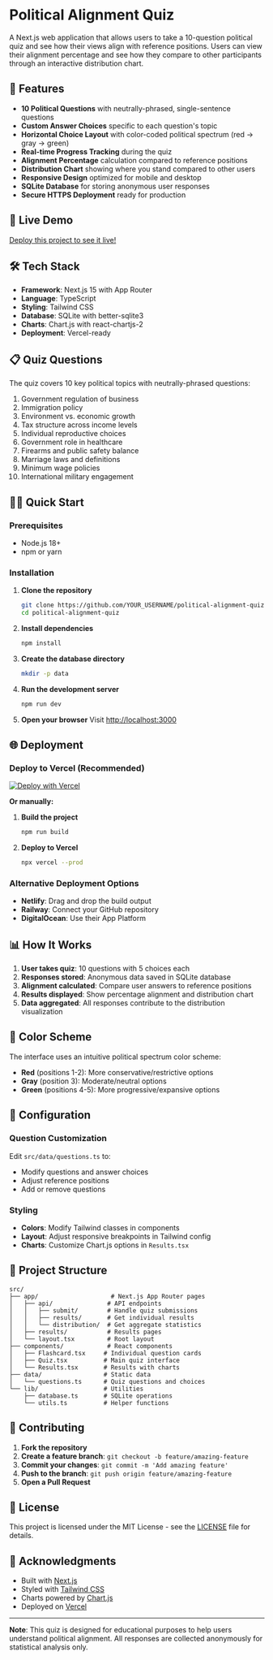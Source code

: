 # Political Alignment Quiz

A Next.js web application that allows users to take a 10-question political quiz and see how their views align with reference positions. Users can view their alignment percentage and see how they compare to other participants through an interactive distribution chart.

## 🌟 Features

- **10 Political Questions** with neutrally-phrased, single-sentence questions
- **Custom Answer Choices** specific to each question's topic
- **Horizontal Choice Layout** with color-coded political spectrum (red → gray → green)
- **Real-time Progress Tracking** during the quiz
- **Alignment Percentage** calculation compared to reference positions
- **Distribution Chart** showing where you stand compared to other users
- **Responsive Design** optimized for mobile and desktop
- **SQLite Database** for storing anonymous user responses
- **Secure HTTPS Deployment** ready for production

## 🚀 Live Demo

[Deploy this project to see it live!](https://vercel.com/new/clone?repository-url=https://github.com/YOUR_USERNAME/political-alignment-quiz)

## 🛠️ Tech Stack

- **Framework**: Next.js 15 with App Router
- **Language**: TypeScript
- **Styling**: Tailwind CSS
- **Database**: SQLite with better-sqlite3
- **Charts**: Chart.js with react-chartjs-2
- **Deployment**: Vercel-ready

## 📋 Quiz Questions

The quiz covers 10 key political topics with neutrally-phrased questions:

1. Government regulation of business
2. Immigration policy
3. Environment vs. economic growth
4. Tax structure across income levels
5. Individual reproductive choices
6. Government role in healthcare
7. Firearms and public safety balance
8. Marriage laws and definitions
9. Minimum wage policies
10. International military engagement

## 🏃‍♂️ Quick Start

### Prerequisites

- Node.js 18+ 
- npm or yarn

### Installation

1. **Clone the repository**
   ```bash
   git clone https://github.com/YOUR_USERNAME/political-alignment-quiz.git
   cd political-alignment-quiz
   ```

2. **Install dependencies**
   ```bash
   npm install
   ```

3. **Create the database directory**
   ```bash
   mkdir -p data
   ```

4. **Run the development server**
   ```bash
   npm run dev
   ```

5. **Open your browser**
   Visit [http://localhost:3000](http://localhost:3000)

## 🌐 Deployment

### Deploy to Vercel (Recommended)

[![Deploy with Vercel](https://vercel.com/button)](https://vercel.com/new/clone?repository-url=https://github.com/YOUR_USERNAME/political-alignment-quiz)

**Or manually:**

1. **Build the project**
   ```bash
   npm run build
   ```

2. **Deploy to Vercel**
   ```bash
   npx vercel --prod
   ```

### Alternative Deployment Options

- **Netlify**: Drag and drop the build output
- **Railway**: Connect your GitHub repository
- **DigitalOcean**: Use their App Platform

## 📊 How It Works

1. **User takes quiz**: 10 questions with 5 choices each
2. **Responses stored**: Anonymous data saved in SQLite database
3. **Alignment calculated**: Compare user answers to reference positions
4. **Results displayed**: Show percentage alignment and distribution chart
5. **Data aggregated**: All responses contribute to the distribution visualization

## 🎨 Color Scheme

The interface uses an intuitive political spectrum color scheme:
- **Red** (positions 1-2): More conservative/restrictive options
- **Gray** (position 3): Moderate/neutral options  
- **Green** (positions 4-5): More progressive/expansive options

## 🔧 Configuration

### Question Customization

Edit `src/data/questions.ts` to:
- Modify questions and answer choices
- Adjust reference positions
- Add or remove questions

### Styling

- **Colors**: Modify Tailwind classes in components
- **Layout**: Adjust responsive breakpoints in Tailwind config
- **Charts**: Customize Chart.js options in `Results.tsx`

## 📁 Project Structure

```
src/
├── app/                    # Next.js App Router pages
│   ├── api/               # API endpoints
│   │   ├── submit/        # Handle quiz submissions
│   │   ├── results/       # Get individual results
│   │   └── distribution/  # Get aggregate statistics
│   ├── results/           # Results pages
│   └── layout.tsx         # Root layout
├── components/            # React components
│   ├── Flashcard.tsx     # Individual question cards
│   ├── Quiz.tsx          # Main quiz interface
│   └── Results.tsx       # Results with charts
├── data/                 # Static data
│   └── questions.ts      # Quiz questions and choices
└── lib/                  # Utilities
    ├── database.ts       # SQLite operations
    └── utils.ts          # Helper functions
```

## 🤝 Contributing

1. **Fork the repository**
2. **Create a feature branch**: `git checkout -b feature/amazing-feature`
3. **Commit your changes**: `git commit -m 'Add amazing feature'`
4. **Push to the branch**: `git push origin feature/amazing-feature`
5. **Open a Pull Request**

## 📝 License

This project is licensed under the MIT License - see the [LICENSE](LICENSE) file for details.

## 🙏 Acknowledgments

- Built with [Next.js](https://nextjs.org/)
- Styled with [Tailwind CSS](https://tailwindcss.com/)
- Charts powered by [Chart.js](https://www.chartjs.org/)
- Deployed on [Vercel](https://vercel.com/)

---

**Note**: This quiz is designed for educational purposes to help users understand political alignment. All responses are collected anonymously for statistical analysis only.